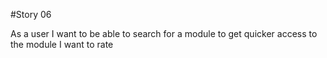 #Story 06

As a user I want to be able to search for a module to get quicker access to the module I want to rate